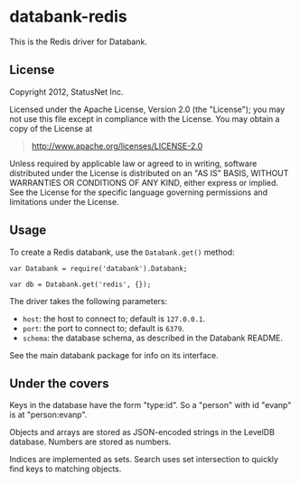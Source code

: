 databank-redis
==============

This is the Redis driver for Databank.

License
-------

Copyright 2012, StatusNet Inc.

Licensed under the Apache License, Version 2.0 (the "License");
you may not use this file except in compliance with the License.
You may obtain a copy of the License at

> http://www.apache.org/licenses/LICENSE-2.0

Unless required by applicable law or agreed to in writing, software
distributed under the License is distributed on an "AS IS" BASIS,
WITHOUT WARRANTIES OR CONDITIONS OF ANY KIND, either express or implied.
See the License for the specific language governing permissions and
limitations under the License.

Usage
-----

To create a Redis databank, use the `Databank.get()` method:

    var Databank = require('databank').Databank;
    
    var db = Databank.get('redis', {});

The driver takes the following parameters:

* `host`: the host to connect to; default is `127.0.0.1`.
* `port`: the port to connect to; default is `6379`.
* `schema`: the database schema, as described in the Databank README.

See the main databank package for info on its interface.

Under the covers
----------------

Keys in the database have the form "type:id". So a "person" with id
"evanp" is at "person:evanp".

Objects and arrays are stored as JSON-encoded strings in the LevelDB
database. Numbers are stored as numbers.

Indices are implemented as sets. Search uses set intersection to
quickly find keys to matching objects.

